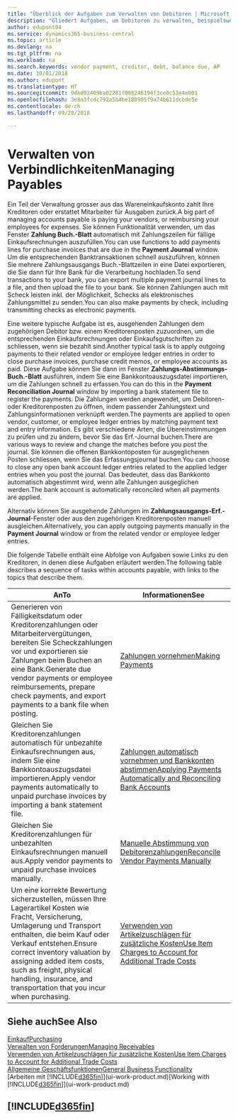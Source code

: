```yaml
---
title: "Überblick der Aufgaben zum Verwalten von Debitoren | Microsoft Docs"
description: "Gliedert Aufgaben, um Debitoren zu verwalten, beispielsweise zahlende Gläubiger oder ausgehende Zahlungen an Buch-Posten, um Rechnungen oder Gutschriften zu schliessen."
author: edupont04
ms.service: dynamics365-business-central
ms.topic: article
ms.devlang: na
ms.tgt_pltfrm: na
ms.workload: na
ms.search.keywords: vendor payment, creditor, debt, balance due, AP
ms.date: 10/01/2018
ms.author: edupont
ms.translationtype: HT
ms.sourcegitcommit: 9dbd92409ba02281f008246194f3ce0c53e4e001
ms.openlocfilehash: 3e8a3fcdc792a5b4be180905f9a74b611dcbde5e
ms.contentlocale: de-ch
ms.lasthandoff: 09/28/2018

---
```

# <a name="managing-payables"></a><span data-ttu-id="4a491-103">Verwalten von Verbindlichkeiten</span><span class="sxs-lookup"><span data-stu-id="4a491-103">Managing Payables</span></span>

<span data-ttu-id="4a491-104">Ein Teil der Verwaltung grosser aus das Wareneinkaufskonto zahlt Ihre Kreditoren oder erstattet Mitarbeiter für Ausgaben zurück.</span><span class="sxs-lookup"><span data-stu-id="4a491-104">A big part of managing accounts payable is paying your vendors, or reimbursing your employees for expenses.</span></span> <span data-ttu-id="4a491-105">Sie können Funktionalität verwenden, um das Fenster **Zahlung Buch.-Blatt** automatisch mit Zahlungszeilen für fällige Einkaufsrechnungen auszufüllen.</span><span class="sxs-lookup"><span data-stu-id="4a491-105">You can use functions to add payments lines for purchase invoices that are due in the **Payment Journal** window.</span></span> <span data-ttu-id="4a491-106">Um die entsprechenden Banktransaktionen schnell auszuführen, können Sie mehrere Zahlungsausgangs Buch.-Blattzeilen in eine Datei exportieren, die Sie dann für Ihre Bank für die Verarbeitung hochladen.</span><span class="sxs-lookup"><span data-stu-id="4a491-106">To send transactions to your bank, you can export multiple payment journal lines to a file, and then upload the file to your bank.</span></span> <span data-ttu-id="4a491-107">Sie können Zahlungen auch mit Scheck leisten inkl. der Möglichkeit, Schecks als elektronisches Zahlungsmittel zu senden.</span><span class="sxs-lookup"><span data-stu-id="4a491-107">You can also make payments by check, including transmitting checks as electronic payments.</span></span>

<span data-ttu-id="4a491-108">Eine weitere typische Aufgabe ist es, ausgehenden Zahlungen dem zugehörigen Debitor bzw. einem Kreditorenposten zuzuordnen, um die entsprechenden Einkaufsrechnungen oder Einkaufsgutschriften zu schliessen, wenn sie bezahlt sind.</span><span class="sxs-lookup"><span data-stu-id="4a491-108">Another typical task is to apply outgoing payments to their related vendor or employee ledger entries in order to close purchase invoices, purchase credit memos, or employee accounts as paid.</span></span> <span data-ttu-id="4a491-109">Diese Aufgabe können Sie dann im Fenster **Zahlungs-Abstimmungs-Buch.-Blatt** ausführen, indem Sie eine Bankkontoauszugsdatei importieren, um die Zahlungen schnell zu erfassen.</span><span class="sxs-lookup"><span data-stu-id="4a491-109">You can do this in the **Payment Reconciliation Journal** window by importing a bank statement file to register the payments.</span></span> <span data-ttu-id="4a491-110">Die Zahlungen werden angewendet, um Debitoren- oder Kreditorenposten zu öffnen, indem passender Zahlungstext und Zahlungsinformationen verknüpft werden.</span><span class="sxs-lookup"><span data-stu-id="4a491-110">The payments are applied to open vendor, customer, or employee ledger entries by matching payment text and entry information.</span></span> <span data-ttu-id="4a491-111">Es gibt verschiedene Arten, die Übereinstimmungen zu prüfen und zu ändern, bevor Sie das Erf.-Journal buchen.</span><span class="sxs-lookup"><span data-stu-id="4a491-111">There are various ways to review and change the matches before you post the journal.</span></span> <span data-ttu-id="4a491-112">Sie können die offenen Bankkontoposten für ausgeglichenen Posten schliessen, wenn Sie das Erfassungsjournal buchen.</span><span class="sxs-lookup"><span data-stu-id="4a491-112">You can choose to close any open bank account ledger entries related to the applied ledger entries when you post the journal.</span></span> <span data-ttu-id="4a491-113">Das bedeutet, dass das Bankkonto automatisch abgestimmt wird, wenn alle Zahlungen ausgeglichen werden.</span><span class="sxs-lookup"><span data-stu-id="4a491-113">The bank account is automatically reconciled when all payments are applied.</span></span>

<span data-ttu-id="4a491-114">Alternativ können Sie ausgehende Zahlungen im **Zahlungsausgangs-Erf.-Journal**-Fenster oder aus den zugehörigen Kreditorenposten manuell ausgleichen.</span><span class="sxs-lookup"><span data-stu-id="4a491-114">Alternatively, you can apply outgoing payments manually in the **Payment Journal** window or from the related vendor or employee ledger entries.</span></span>

<span data-ttu-id="4a491-115">Die folgende Tabelle enthält eine Abfolge von Aufgaben sowie Links zu den Kreditoren, in denen diese Aufgaben erläutert werden.</span><span class="sxs-lookup"><span data-stu-id="4a491-115">The following table describes a sequence of tasks within accounts payable, with links to the topics that describe them.</span></span>

| <span data-ttu-id="4a491-116">An</span><span class="sxs-lookup"><span data-stu-id="4a491-116">To</span></span> | <span data-ttu-id="4a491-117">Informationen</span><span class="sxs-lookup"><span data-stu-id="4a491-117">See</span></span> |
| --- | --- |
| <span data-ttu-id="4a491-118">Generieren von Fälligkeitsdatum oder Kreditorenzahlungen oder Mitarbeitervergütungen, bereiten Sie Scheckzahlungen vor und exportieren sie Zahlungen beim Buchen an eine Bank.</span><span class="sxs-lookup"><span data-stu-id="4a491-118">Generate due vendor payments or employee reimbursements, prepare check payments, and export payments to a bank file when posting.</span></span> |[<span data-ttu-id="4a491-119">Zahlungen vornehmen</span><span class="sxs-lookup"><span data-stu-id="4a491-119">Making Payments</span></span>](payables-make-payments.md) |
| <span data-ttu-id="4a491-120">Gleichen Sie Kreditorenzahlungen automatisch für unbezahlte Einkaufsrechnungen aus, indem Sie eine Bankkontoauszugsdatei importieren.</span><span class="sxs-lookup"><span data-stu-id="4a491-120">Apply vendor payments automatically to unpaid purchase invoices by importing a bank statement file.</span></span> |[<span data-ttu-id="4a491-121">Zahlungen automatisch vornehmen und Bankkonten abstimmen</span><span class="sxs-lookup"><span data-stu-id="4a491-121">Applying Payments Automatically and Reconciling Bank Accounts</span></span>](receivables-apply-payments-auto-reconcile-bank-accounts.md) |
| <span data-ttu-id="4a491-122">Gleichen Sie Kreditorenzahlungen für unbezahlten Einkaufsrechnungen manuell aus.</span><span class="sxs-lookup"><span data-stu-id="4a491-122">Apply vendor payments to unpaid purchase invoices manually.</span></span> |[<span data-ttu-id="4a491-123">Manuelle Abstimmung von Debitorenzahlungen</span><span class="sxs-lookup"><span data-stu-id="4a491-123">Reconcile Vendor Payments Manually</span></span>](payables-how-apply-purchase-transactions-manually.md) |
|<span data-ttu-id="4a491-124">Um eine korrekte Bewertung sicherzustellen, müssen Ihre Lagerartikel Kosten wie Fracht, Versicherung, Umlagerung und Transport enthalten, die beim Kauf oder Verkauf entstehen.</span><span class="sxs-lookup"><span data-stu-id="4a491-124">Ensure correct inventory valuation by assigning added item costs, such as freight, physical handling, insurance, and transportation that you incur when purchasing.</span></span>|[<span data-ttu-id="4a491-125">Verwenden von Artikelzuschlägen für zusätzliche Kosten</span><span class="sxs-lookup"><span data-stu-id="4a491-125">Use Item Charges to Account for Additional Trade Costs</span></span>](payables-how-assign-item-charges.md)|

## <a name="see-also"></a><span data-ttu-id="4a491-126">Siehe auch</span><span class="sxs-lookup"><span data-stu-id="4a491-126">See Also</span></span>
[<span data-ttu-id="4a491-127">Einkauf</span><span class="sxs-lookup"><span data-stu-id="4a491-127">Purchasing</span></span>](purchasing-manage-purchasing.md)  
[<span data-ttu-id="4a491-128">Verwalten von Forderungen</span><span class="sxs-lookup"><span data-stu-id="4a491-128">Managing Receivables</span></span>](receivables-manage-receivables.md)  
[<span data-ttu-id="4a491-129">Verwenden von Artikelzuschlägen für zusätzliche Kosten</span><span class="sxs-lookup"><span data-stu-id="4a491-129">Use Item Charges to Account for Additional Trade Costs</span></span>](payables-how-assign-item-charges.md)  
[<span data-ttu-id="4a491-130">Allgemeine Geschäftsfunktionen</span><span class="sxs-lookup"><span data-stu-id="4a491-130">General Business Functionality</span></span>](ui-across-business-areas.md)  
<span data-ttu-id="4a491-131">[Arbeiten mit [!INCLUDE[d365fin](includes/d365fin_md.md)]](ui-work-product.md)</span><span class="sxs-lookup"><span data-stu-id="4a491-131">[Working with [!INCLUDE[d365fin](includes/d365fin_md.md)]](ui-work-product.md)</span></span>

## [!INCLUDE[d365fin](includes/free_trial_md.md)]  

